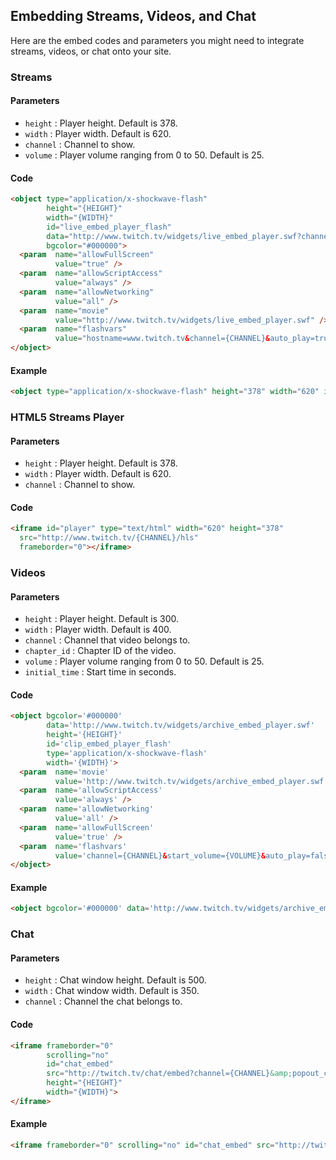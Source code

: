 ## Embedding Streams, Videos, and Chat

Here are the embed codes and parameters you might need to integrate streams, videos, or chat onto your site.

### Streams

#### Parameters
- `height`  : Player height. Default is 378.
- `width`   : Player width. Default is 620.
- `channel` : Channel to show.
- `volume`  : Player volume ranging from 0 to 50. Default is 25.

#### Code

```html
<object type="application/x-shockwave-flash" 
        height="{HEIGHT}" 
        width="{WIDTH}" 
        id="live_embed_player_flash" 
        data="http://www.twitch.tv/widgets/live_embed_player.swf?channel={CHANNEL}" 
        bgcolor="#000000">
  <param  name="allowFullScreen" 
          value="true" />
  <param  name="allowScriptAccess" 
          value="always" />
  <param  name="allowNetworking" 
          value="all" />
  <param  name="movie" 
          value="http://www.twitch.tv/widgets/live_embed_player.swf" />
  <param  name="flashvars" 
          value="hostname=www.twitch.tv&channel={CHANNEL}&auto_play=true&start_volume={VOLUME}" />
</object>
```

#### Example

```html
<object type="application/x-shockwave-flash" height="378" width="620" id="live_embed_player_flash" data="http://www.twitch.tv/widgets/live_embed_player.swf?channel=hebo" bgcolor="#000000"><param name="allowFullScreen" value="true" /><param name="allowScriptAccess" value="always" /><param name="allowNetworking" value="all" /><param name="movie" value="http://www.twitch.tv/widgets/live_embed_player.swf" /><param name="flashvars" value="hostname=www.twitch.tv&channel=hebo&auto_play=true&start_volume=25" /></object>
```

### HTML5 Streams Player

#### Parameters
- `height`  : Player height. Default is 378.
- `width`   : Player width. Default is 620.
- `channel` : Channel to show.

#### Code

```html
<iframe id="player" type="text/html" width="620" height="378"
  src="http://www.twitch.tv/{CHANNEL}/hls"
  frameborder="0"></iframe>
```

### Videos

#### Parameters
- `height`  : Player height. Default is 300.
- `width`   : Player width. Default is 400.
- `channel` : Channel that video belongs to.
- `chapter_id` : Chapter ID of the video.
- `volume`  : Player volume ranging from 0 to 50. Default is 25.
- `initial_time` : Start time in seconds.

#### Code

```html
<object bgcolor='#000000' 
        data='http://www.twitch.tv/widgets/archive_embed_player.swf' 
        height='{HEIGHT}' 
        id='clip_embed_player_flash' 
        type='application/x-shockwave-flash' 
        width='{WIDTH}'> 
  <param  name='movie' 
          value='http://www.twitch.tv/widgets/archive_embed_player.swf' /> 
  <param  name='allowScriptAccess' 
          value='always' /> 
  <param  name='allowNetworking' 
          value='all' /> 
  <param  name='allowFullScreen' 
          value='true' /> 
  <param  name='flashvars' 
          value='channel={CHANNEL}&start_volume={VOLUME}&auto_play=false&chapter_id={CHAPTER_ID}' />
</object>
```

#### Example

```html
<object bgcolor='#000000' data='http://www.twitch.tv/widgets/archive_embed_player.swf' height='378' id='clip_embed_player_flash' type='application/x-shockwave-flash' width='620'><param name='movie' value='http://www.twitch.tv/widgets/archive_embed_player.swf' /><param name='allowScriptAccess' value='always' /><param name='allowNetworking' value='all' /><param name='allowFullScreen' value='true' /><param name='flashvars' value='channel=tsm_chaox&start_volume=25&auto_play=false&chapter_id=1353487' /></object>
```

### Chat

#### Parameters
- `height`  : Chat window height. Default is 500.
- `width`   : Chat window width. Default is 350.
- `channel` : Channel the chat belongs to.

#### Code

```html
<iframe frameborder="0" 
        scrolling="no" 
        id="chat_embed" 
        src="http://twitch.tv/chat/embed?channel={CHANNEL}&amp;popout_chat=true" 
        height="{HEIGHT}" 
        width="{WIDTH}">
</iframe>
```

#### Example

```html
<iframe frameborder="0" scrolling="no" id="chat_embed" src="http://twitch.tv/chat/embed?channel=hebo&amp;popout_chat=true" height="500" width="350"></iframe>
```
